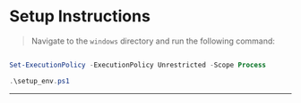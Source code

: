 # Setup Instructions

> Navigate to the `windows` directory and run the following command:

```powershell

Set-ExecutionPolicy -ExecutionPolicy Unrestricted -Scope Process

.\setup_env.ps1

```

---
